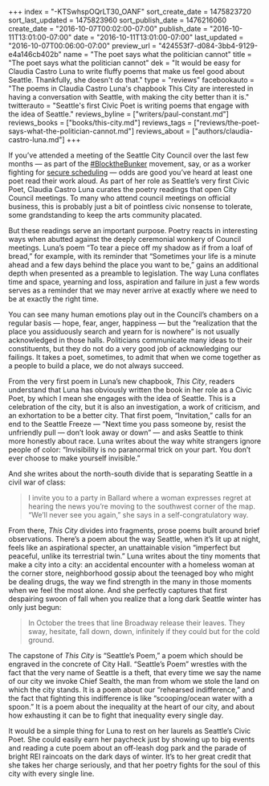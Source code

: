 +++
index = "-KTSwhspOQrLT30_OANF"
sort_create_date = 1475823720
sort_last_updated = 1475823960
sort_publish_date = 1476216060
create_date = "2016-10-07T00:02:00-07:00"
publish_date = "2016-10-11T13:01:00-07:00"
date = "2016-10-11T13:01:00-07:00"
last_updated = "2016-10-07T00:06:00-07:00"
preview_url = "424553f7-d084-3bb4-9129-e4a146cb402b"
name = "The poet says what the politician cannot"
title = "The poet says what the politician cannot"
dek = "It would be easy for Claudia Castro Luna to write fluffy poems that make us feel good about Seattle. Thankfully, she doesn't do that."
type = "reviews"
facebookauto = "The poems in Claudia Castro Luna's chapbook This City are interested in having a conversation with Seattle, with making the city better than it is."
twitterauto = "Seattle's first Civic Poet is writing poems that engage with the idea of Seattle."
reviews_byline = ["writers/paul-constant.md"]
reviews_books = ["books/this-city.md"]
reviews_tags = ["reviews/the-poet-says-what-the-politician-cannot.md"]
reviews_about = ["authors/claudia-castro-luna.md"]
+++

If you’ve attended a meeting of the Seattle City Council over the last few months — as part of the [#BlocktheBunker](https://blockthebunker.org/) movement, say, or as a worker fighting for [secure scheduling](http://www.kiro7.com/news/local/seattle-city-council-to-take-final-vote-on-secure-scheduling-law/447482478) — odds are good you’ve heard at least one poet read their work aloud. As part of her role as Seattle’s very first Civic Poet, Claudia Castro Luna curates the poetry readings that open City Council meetings. To many who attend council meetings on official business, this is probably just a bit of pointless civic nonsense to tolerate, some grandstanding to keep the arts community placated.

But these readings serve an important purpose. Poetry reacts in interesting ways when abutted against the deeply ceremonial wonkery of Council meetings. Luna’s poem “To tear a piece off my shadow as if from a loaf of bread,” for example, with its reminder that “Sometimes your life is a minute ahead and a few days behind the place you want to be,” gains an additional depth when presented as a preamble to legislation. The way Luna conflates time and space, yearning and loss, aspiration and failure in just a few words serves as a reminder that we may never arrive at exactly where we need to be at exactly the right time. 

You can see many human emotions play out in the Council’s chambers on a regular basis — hope, fear, anger, happiness — but the “realization that the place you assiduously search and yearn for is nowhere” is not usually acknowledged in those halls. Politicians communicate many ideas to their constituents, but they do not do a very good job of acknowledging our failings. It takes a poet, sometimes, to admit that when we come together as a people to build a place, we do not always succeed.

From the very first poem in Luna’s new chapbook, *This City*, readers understand that Luna has obviously written the book in her role as a Civic Poet, by which I mean she engages with the idea of Seattle. This is a celebration of the city, but it is also an investigation, a work of criticism, and an exhortation to be a better city. That first poem, “Invitation,” calls for an end to the Seattle Freeze — “Next time you pass someone by, resist the unfriendly pull — don’t look away or down” — and asks Seattle to think more honestly about race. Luna writes about the way white strangers ignore people of color: “Invisibility is no paranormal trick on your part. You don’t ever choose to make yourself invisible.” 

And she writes about the north-south divide that is separating Seattle in a civil war of class: 

<blockquote>I invite you to a party in Ballard where a woman expresses regret at hearing the news you’re moving to the southwest corner of the map. “We’ll never see you again,” she says in a self-congratulatory way.</blockquote>

From there, *This City* divides into fragments, prose poems built around brief observations. There’s a poem about the way Seattle, when it’s lit up at night, feels like an aspirational specter, an unattainable vision “imperfect but peaceful, unlike its terrestrial twin.” Luna writes about the tiny moments that make a city into a city: an accidental encounter with a homeless woman at the corner store, neighborhood gossip about the teenaged boy who might be dealing drugs, the way we find strength in the many in those moments when we feel the most alone. And she perfectly captures that first despairing swoon of fall when you realize that a long dark Seattle winter has only just begun:

<blockquote>In October the trees that line Broadway release their leaves. They sway, hesitate, fall down, down, infinitely if they could but for the cold ground.</blockquote>

The capstone of *This City* is “Seattle’s Poem,” a poem which should be engraved in the concrete of City Hall. “Seattle’s Poem” wrestles with the fact that the very name of Seattle is a theft, that every time we say the name of our city we invoke Chief Sealth, the man from whom we stole the land on which the city stands. It is a poem about our “rehearsed indifference,” and the fact that fighting this indifference is like “scooping/ocean water with a spoon.” It is a poem about the inequality at the heart of our city, and about how exhausting it can be to fight that inequality every single day.

It would be a simple thing for Luna to rest on her laurels as Seattle’s Civic Poet. She could easily earn her paycheck just by showing up to big events and reading a cute poem about an off-leash dog park and the parade of bright REI raincoats on the dark days of winter. It’s to her great credit that she takes her charge seriously, and that her poetry fights for the soul of this city with every single line.